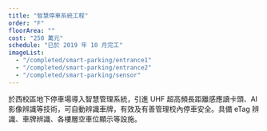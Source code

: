 ```yaml
---
title: "智慧停車系統工程"
order: "F"
floorArea: ""
cost: "250 萬元"
schedule: "已於 2019 年 10 月完工"
imageList:
  - "/completed/smart-parking/entrance1"
  - "/completed/smart-parking/entrance2"
  - "/completed/smart-parking/sensor"
---
```


<div class="description">
  <p>於西校區地下停車場導入智慧管理系統，引進 UHF 超高頻長距離感應讀卡頭、AI 影像辨識等技術，可自動辨識車牌，有效及有善管理校內停車安全。具備 eTag 辨識、車牌辨識、各樓層空車位顯示等設施。</p>
</div>

